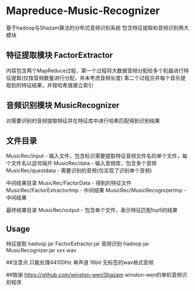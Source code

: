 # Mapreduce-Music-Recognizer
基于hadoop与Shazam算法的分布式音频识别系统
包含特征提取和音频识别两大模块

## 特征提取模块 FactorExtractor
内容包含两个MapReduce过程，第一个过程将大数据音频分配给多个机器进行特征提取(仅按音频数量进行分配，并未考虑音频长度)
第二个过程合并每个音乐提取到的特征结果，并按哈希值建立索引

## 音频识别模块 MusicRecognizer
对需要识别的音频提取特征并在特征库中进行哈希匹配得到识别结果

## 文件目录
MusicRec/input - 输入文件，包含标识需要提取特征音频文件名的单个文件，每个文件名以逗号隔开
MusicRec/data - 输入音频库，包含多个音频
MusicRec/questdata - 需要识别的音频(仅实现了识别单个音频)

中间结果目录
MusicRec/FactorData - 得到的特征文件
MusicRec/FactorExtractortmp - 中间结果
MusicRec/MusicRecognizertmp - 中间结果

最终结果目录
MusicRec/output - 包含单个文件，表示特征匹配top5的结果

## Usage
特征提取 hadoop jar FactorExtractor.jar
音频识别 hadoop jar MusicRecognizer.jar xxx.wav

##注意点
只能处理44100Hz 单声道 16bit 无标签的wav格式音频

##致谢
https://github.com/winston-wen/Shazam winston-wen的单机音频识别程序

